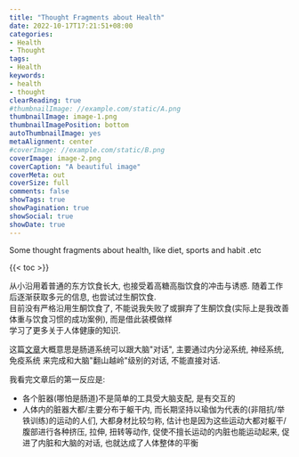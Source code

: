 ```yaml
---
title: "Thought Fragments about Health"
date: 2022-10-17T17:21:51+08:00
categories:
- Health
- Thought
tags:
- Health
keywords:
- health
- thought
clearReading: true
#thumbnailImage: //example.com/static/A.png
thumbnailImage: image-1.png
thumbnailImagePosition: bottom
autoThumbnailImage: yes
metaAlignment: center
#coverImage: //example.com/static/B.png
coverImage: image-2.png
coverCaption: "A beautiful image"
coverMeta: out
coverSize: full
comments: false
showTags: true
showPagination: true
showSocial: true
showDate: true
---
```


Some thought fragments about health, like diet, sports and habit .etc

<!--more-->

{{< toc >}}

从小沿用着普通的东方饮食长大, 也接受着高糖高脂饮食的冲击与诱惑. 随着工作后逐渐获取多元的信息, 也尝试过生酮饮食.  
目前没有严格沿用生酮饮食了, 不能说我失败了或摒弃了生酮饮食(实际上是我改善体重与饮食习惯的成功案例), 而是借此装模做样  
学习了更多关于人体健康的知识.

这篇[文章](
        https://mp.weixin.qq.com/s/WFTlqTe0jwc4_iWo4-2WVw)大概意思是肠道系统可以跟大脑"对话", 主要通过内分泌系统, 神经系统, 免疫系统 来完成和大脑"翻山越岭"级别的对话, 不能直接对话.

我看完文章后的第一反应是:
- 各个脏器(哪怕是肠道)不是简单的工具受大脑支配, 是有交互的
- 人体内的脏器大都/主要分布于躯干内, 而长期坚持以瑜伽为代表的(非阻抗/举铁训练)的运动的人们, 大都身材比较匀称, 
    估计也是因为这些运动大都对躯干/腹部进行各种挤压, 拉伸, 扭转等动作, 
    促使不擅长运动的内脏也能运动起来, 促进了内脏和大脑的对话, 也就达成了人体整体的平衡


